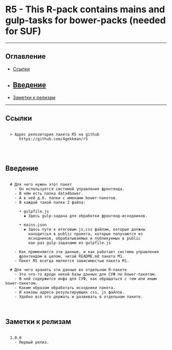 # R5 - This R-pack contains mains and gulp-tasks for bower-packs (needed for SUF)
---
## Оглавление

  - [Ссылки](#link1)
  - [Введение](#link2)
	- 
  - [Заметки к релизам](#link100)

---

## Ссылки <a id="link1"></a>
```

  > Адрес репозитория пакета R5 на github
      https://github.com/4gekkman/r5

	
			
```

## Введение <a id="link2"></a>
```

  # Для чего нужен этот пакет
    - Он используется системой управления фронтенда.
    - В нём есть папка data4bower.
    - А в ней д.б. папки с именами bower-пакетов.
    - В каждой такой папке 2 файла:

      • gulpfile.js
        ▪ Здесь gulp-задача для обработки фронтенд-исходников.

      • mains.json
        ▪ Здесь пути к итоговым js,css файлам, которые должны
          находитсья в public проекта, которые получаются из
          исходников, обрабатываемых и публикуемых в public
          как раз gulp-задачами из gulpfile.js

    - Как применяются эти данные, и как работает система управления
      фронтендом в целом, читай README.md пакета М1.
    - Пакет R5 всегда является зависимостью пакета M1.

  # Для чего хранить эти данные во отдельном R-пакете
    - Это что-то вроде некой базы данных для СУФ по bower-пакетам.
    - В ней содержится инфа для СУФ, как обращаться с тем или иным bower-пакетом.
    - Каким образом обработать исходники пакета.
    - И каковы адреса результирующих css, js файлов.
    - Удобно всё это держать и развивать в отдельном пакете.

 
```
## Заметки к релизам <a id="link100"></a>
```

  1.0.0
    - Первый релиз.

```










